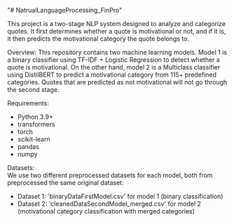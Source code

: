 "# NatrualLanguageProcessing_FinPro" 

This project is a two-stage NLP system designed to analyze and categorize quotes. It first determines whether a quote is motivational or not, and if it is, it then predicts the motivational category the quote belongs to.

Overview:
This repository contains two machine learning models. Model 1 is a binary classifier using TF-IDF + Logistic Regression to detect whether a quote is motivational. On the other hand, model 2 is a Multiclass classifier using DistilBERT to predict a motivational category from 115+ predefined categories. Quotes that are predicted as not motivational will not go through the second stage.

Requirements:
  - Python 3.9+
  - transformers
  - torch
  - scikit-learn
  - pandas
  - numpy

Datasets:   
We use two different preprocessed datasets for each model, both from preprocessed the same original dataset:
  - Dataset 1: 'binaryDataFirstModel.csv' for model 1 (binary classification)
  - Dataset 2: 'cleanedDataSecondModel_merged.csv' for model 2 (motivational category classification with merged categories)
